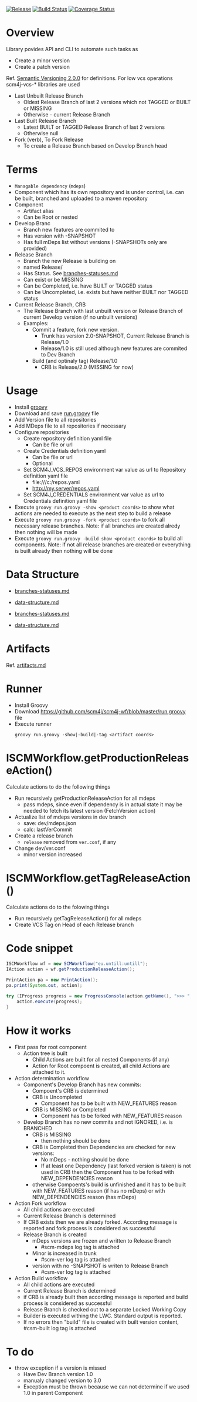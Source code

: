 [![Release](https://jitpack.io/v/scm4j/scm4j-wf.svg)](https://jitpack.io/#scm4j/scm4j-wf)
[![Build Status](https://travis-ci.org/scm4j/scm4j-wf.svg?branch=master)](https://travis-ci.org/scm4j/scm4j-wf)
[![Coverage Status](https://coveralls.io/repos/github/scm4j/scm4j-wf/badge.svg?branch=master)](https://coveralls.io/github/scm4j/scm4j-wf?branch=master)

# Overview

Library povides API and CLI to automate such tasks as
- Create a minor version
- Create a patch version

 Ref. [Semantic Versioning 2.0.0](http://semver.org/) for definitions.
For low vcs operations scm4j-vcs-* libraries are used

- Last Unbuilt Release Branch
  - Oldest Release Branch of last 2 versions which not TAGGED or BUILT or MISSING
  - Otherwise - current Release Branch
- Last Built Release Branch
  - Latest BUILT or TAGGED Release Branch of last 2 versions
  - Otherwise null
- Fork (verb), To Fork Release
  - To create a Release Branch based on Develop Branch head
  

# Terms
- `Managable dependency` (`mdeps`)
 - Component which has its own repository and is under control, i.e. can be built, branched and uploaded to a maven repository
- Component
  - Artifact alias 
  - Can be Root or nested
- Develop Branc
  - Branch new features are commited to
  - Has version with -SNAPSHOT
  - Has full mDeps list without versions (-SNAPSHOTs only are provided)
- Release Branch
  - Branch the new Release is building on
  - named Release/<version>
  - Has Status. See [branches-statuses.md](branches-statuses.md)
  - Can exist or be MISSING
  - Can be Completed, i.e. have BUILT or TAGGED status
  - Can be Uncompleted, i.e. exists but have neither BUILT nor TAGGED status 
- Current Release Branch, CRB
  - The Release Branch with last unbuilt version or Release Branch of current Develop version (if no unbuilt versions)
  - Examples:
    - Commit a feature, fork new version. 
      - Trunk has version 2.0-SNAPSHOT, Current Release Branch is Release/1.0
      - Release/1.0 is still used although new features are commited to Dev Branch 
    - Build (and optinaly tag) Release/1.0
      - CRB is Release/2.0 (MISSING for now)
# Usage
- Install [groovy](http://groovy-lang.org/install.html)
- Download and save [run.groovy](run.groovy) file
- Add Version file to all repositories
- Add MDeps file to all repositories if necessary
- Configure repositories
  - Create repository definition yaml file
    - Can be file or url
  - Create Credentials definition yaml 
    - Can be file or url
    - Optional
  - Set SCM4J_VCS_REPOS environment var value as url to Repository definition yaml file
    - file:///c:/repos.yaml
    - http://my.server/repos.yaml
  - Set SCM4J_CREDENTIALS environment var value as url to Credentials definition yaml file
- Execute `groovy run.groovy -show <product coords>` to show what actions are needed to execute as the next step to build a release
- Execute `groovy run.groovy -fork <product coords>` to fork all necessary release branches. Note: if all branches are created alredy then nothing will be made
- Execute `groovy run.groovy -build show <product coords>` to build all components. Note: if not all release branches are created or eveerything is built already then nothing will be done

# Data Structure
- [branches-statuses.md](branches-statuses.md)
- [data-structure.md](data-structure.md)
  
- [branches-statuses.md](branches-statuses.md)
- [data-structure.md](data-structure.md)
  
# Artifacts  
Ref. [artifacts.md](artifacts.md)

# Runner
- Install Groovy
- Download https://github.com/scm4j/scm4j-wf/blob/master/run.groovy file
- Execute runner
  ```
  groovy run.groovy -show|-build|-tag <artifact coords>
  ```

# ISCMWorkflow.getProductionReleaseAction()
Calculate actions to do the following things
- Run recursively getProductionReleaseAction for all mdeps
  - pass mdeps, since even if dependency is in actual state it may be needed to fetch its latest version (FetchVersion action)
- Actualize list of mdeps versions in dev branch
  - save: dev/mdeps.json
  - calc: lastVerCommit
- Create a release branch
    - `release` removed from `ver.conf`, if any
- Change dev/ver.conf
    - minor version increased 
# ISCMWorkflow.getTagReleaseAction()
Calculate actions do to the folowing things
- Run recursively getTagReleaseAction() for all mdeps
- Create VCS Tag on Head of each Release branch
# Code snippet
```java
ISCMWorkflow wf = new SCMWorkflow("eu.untill:untill");
IAction action = wf.getProductionReleaseAction();

PrintAction pa = new PrintAction();
pa.print(System.out, action);

try (IProgress progress = new ProgressConsole(action.getName(), ">>> ", "<<< ")) {
	action.execute(progress);
}
```
# How it works
- First pass for root component
  - Action tree is built
    - Child Actions are built for all nested Components (if any)
    - Action for Root compoent is created, all child Actions are attached to it.
- Action determination workflow
  - Component's Develop Branch has new commits:
    - Compoent's CRB is determined
    - CRB is Uncompleted 
      - Component has to be built with NEW_FEATURES reason
    - CRB is MISSING or Completed 
      - Component has to be forked with NEW_FEATURES reason
  - Develop Branch has no new commits and not IGNORED, i.e. is BRANCHED
    - CRB is MISSING 
      - then nothing should be done
    - CRB is Completed then Dependencies are checked for new versions:
      - No mDeps - nothing should be done
      - If at least one Dependency (last forked version is taken) is not used in CRB then the Component has to be forked with NEW_DEPENDENCIES reason
    - otherwise Compoents's build is unfinished and it has to be built with NEW_FEATURES reason (if has no mDeps) or with NEW_DEPENDENCIES reason (has mDeps)
- Action Fork workflow
  - All child actions are executed
  - Current Release Branch is determined
  - If CRB exists then we are already forked. According message is reported and fork process is considered as successful
  - Release Branch is created
    - mDeps versions are frozen and written to Release Branch
      - #scm-mdeps log tag is attached
    - Minor is increased in trunk
      - #scm-ver log tag is attached
    - version with no -SNAPSHOT is writen to Release Branch
      - #csm-ver log tag is attached
- Action Build workflow
  - All child actions are executed
  - Current Release Branch is determined
  - if CRB is already built then according message is reported and build process is considered as successful
  - Release Branch is checked out to a separate Locked Working Copy
  - Builder is executed withing the LWC. Standard output is reported.
  - If no errors then "build" file is created with built version content, #csm-built log tag is attached
# To do
  - throw exception if a version is missed
    - Have Dev Branch version 1.0 
    - manualy changed version to 3.0
    - Exception must be thrown because we can not determine if we used 1.0 in parent Component
  
